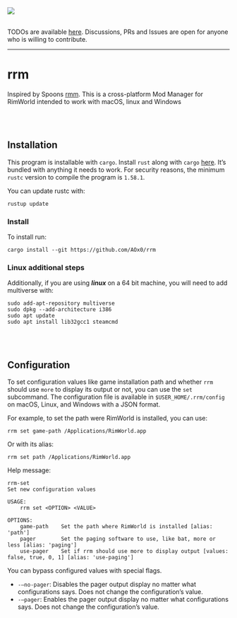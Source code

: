 <div><img src="https://img.shields.io/badge/Status-Unstable-red"></img></div>

</br>

TODOs are available [here][1]. Discussions, PRs and Issues are open for anyone who is willing to contribute. 

---- 
# rrm

Inspired by Spoons [rmm][2]. This is a cross-platform Mod Manager for RimWorld intended to work with macOS, linux and Windows

<br/> <br/>
## Installation
This program is installable with `cargo`. Install `rust` along with `cargo` [here][3]. It’s bundled with anything it needs to work. For security reasons, the minimum `rustc` version to compile the program is `1.58.1`.

You can update rustc with:

	rustup update

### Install
To install run:

	cargo install --git https://github.com/AOx0/rrm

### Linux additional steps
Additionally, if you are using **_linux_** on a 64 bit machine, you will need to add multiverse with:

	sudo add-apt-repository multiverse
	sudo dpkg --add-architecture i386
	sudo apt update
	sudo apt install lib32gcc1 steamcmd 



<br/> <br/>
## Configuration
To set configuration values like game installation path and whether `rrm` should use `more` to display its output or not, you can use the `set` subcommand. The configuration file is available in `$USER_HOME/.rrm/config` on macOS, Linux, and Windows with a JSON format. 

For example, to set the path were RimWorld is installed, you can use:

	rrm set game-path /Applications/RimWorld.app

Or with its alias:

	rrm set path /Applications/RimWorld.app

Help message:

	rrm-set
	Set new configuration values
	
	USAGE:
	    rrm set <OPTION> <VALUE>
	
	OPTIONS:
	    game-path    Set the path where RimWorld is installed [alias: 'path']
	    pager        Set the paging software to use, like bat, more or less [alias: 'paging']
	    use-pager    Set if rrm should use more to display output [values: false, true, 0, 1] [alias: 'use-paging']

You can bypass configured values with special flags. 
- `-—no-pager`: Disables the pager output display no matter what configurations says. Does not change the configuration’s value.
-  `-—pager`: Enables the pager output display no matter what configurations says. Does not change the configuration’s value.

[1]:	https://github.com/AOx0/rrm/projects/1
[2]:	https://github.com/Spoons/rmm "rmm"
[3]:	https://www.rust-lang.org/tools/install

[image-1]:	./media/Demo1.svg
